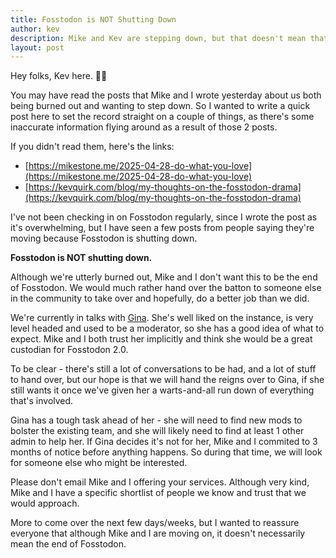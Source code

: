 ```yaml
---
title: Fosstodon is NOT Shutting Down
author: kev
description: Mike and Kev are stepping down, but that doesn't mean that Fosstodon is shutting down.
layout: post
---
```


Hey folks, Kev here. 👋🏻

You may have read the posts that Mike and I wrote yesterday about us both being burned out and wanting to step down. So I wanted to write a quick post here to set the record straight on a couple of things, as there's some inaccurate information flying around as a result of those 2 posts.

If you didn't read them, here's the links:

* [https://mikestone.me/2025-04-28-do-what-you-love](https://mikestone.me/2025-04-28-do-what-you-love)
* [https://kevquirk.com/blog/my-thoughts-on-the-fosstodon-drama](https://kevquirk.com/blog/my-thoughts-on-the-fosstodon-drama)

I've not been checking in on Fosstodon regularly, since I wrote the post as it's overwhelming, but I have seen a few posts from people saying they're moving because Fosstodon is shutting down.

**Fosstodon is NOT shutting down.**

Although we're utterly burned out, Mike and I don't want this to be the end of Fosstodon. We would much rather hand over the batton to someone else in the community to take over and hopefully, do a better job than we did.

We're currently in talks with [Gina](https://fosstodon.org/@Gina/). She's well liked on the instance, is very level headed and used to be a moderator, so she has a good idea of what to expect. Mike and I both trust her implicitly and think she would be a great custodian for Fosstodon 2.0.

To be clear - there's still a lot of conversations to be had, and a lot of stuff to hand over, but our hope is that we will hand the reigns over to Gina, if she still wants it once we've given her a warts-and-all run down of everything that's involved.

Gina has a tough task ahead of her - she will need to find new mods to bolster the existing team, and she will likely need to find at least 1 other admin to help her. If Gina decides it's not for her, Mike and I commited to 3 months of notice before anything happens. So during that time, we will look for someone else who might be interested.

<p class="notice">Please don't email Mike and I offering your services. Although very kind, Mike and I have a specific shortlist of people we know and trust that we would approach.</p>

More to come over the next few days/weeks, but I wanted to reassure everyone that although Mike and I are moving on, it doesn't necessarily mean the end of Fosstodon.